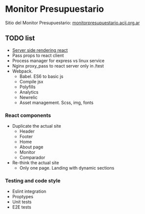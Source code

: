 # Monitor Presupuestario

Sitio del Monitor Presupuestario: [monitorpresupuestario.acij.org.ar](http://monitorpresupuestario.acij.org.ar/)

## TODO list
- [Server side rendering react](https://dev.to/marvelouswololo/how-to-server-side-render-react-hydrate-it-on-the-client-and-combine-client-and-server-routes-1a3p) 
- Pass props to react client
- Process manager for express vs linux service
- Nginx proxy_pass to react server only in /test
- Webpack.
    - Babel. ES6 to basic js 
    - Compile jsx
    - Polyfills
    - Analytics
    - Newrelic
    - Asset management. Scss, img, fonts

### React components
- Duplicate the actual site
    - Header
    - Footer
    - Home
    - About page
    - Monitor
    - Comparador
- Re-think the actual site
    - Only one page. Landing with dynamic sections

### Testing and code style

- Eslint integration
- Proptypes
- Unit tests
- E2E tests